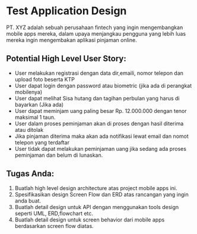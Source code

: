 # Test Application Design

PT. XYZ adalah sebuah perusahaan fintech yang ingin mengembangkan mobile apps mereka,
dalam upaya menjangkau pengguna yang lebih luas mereka ingin mengembakan aplikasi
pinjaman online.

## Potential High Level User Story:

- User melakukan registrasi dengan data dir,emaili, nomor telepon dan upload foto
beserta KTP
- User dapat login dengan password atau biometric (jika ada di perangkat mobilenya)
- User dapat melihat Sisa hutang dan tagihan perbulan yang harus di bayarkan (Jika ada)
- User dapat meminjam uang paling besar Rp. 12.000.000 dengan tenor maksimal 1 taun.
- User dalam proses peminjaman akan di proses dengan hasil diterima atau ditolak
- Jika pinjaman diterima maka akan ada notifikasi lewat email dan nomot telepon yang
terdaftar
- User tidak dapat melakukan peminjaman uang jika sedang ada proses peminjaman dan
belum di lunaskan.

## Tugas Anda:
1. Buatlah high level design architecture atas project mobile apps ini.
2. Spesifikasikan design Screen Flow dan ERD atas rancangan yang ingin anda buat.
3. Buatlah detail design untuk API dengan menggunakan tools design seperti UML,
ERD,flowchart etc.
4. Buatlah detail design untuk screen behavior dari mobile apps berdasarkan screen flow
diatas.